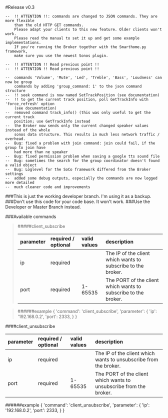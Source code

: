 #Release
v0.3

    --  !! ATTENTION !!: commands are changed to JSON commands. They are more flexible 
        than the old HTTP GET commands.
        Please adapt your clients to this new feature. Older clients won't work. 
        Please read the manual to set it up and get some example implementations.
        If you're running the Broker together with the Smarthome.py framework, 
        make sure you use the newest Sonos plugin. 

    --  !! ATTENTION !! Read previous point !!
    --  !! ATTENTION !! Read previous point !!
     
    --  commands 'Volume', 'Mute', 'Led', 'Treble', 'Bass', 'Loudness' can now be group 
        commands by adding 'group_command: 1' to the json command structure 
    --  !! seek command is now named SetTrackPosition (see documentation)
    --  !! to get the current track position, poll GetTrackInfo with 'force_refresh' option
        (see documentation)
    --  removed command track_info() (this was only useful to get the current track 
        position; use GetTrackInfo instead
    --  the Broker now sends only the current changed speaker values instead of the whole 
        sonos data structure. This results in much less network traffic / overhead.
    --  Bug: fixed a problem with join command: join could fail, if the group to join have
        had more than ne speaker
    --  Bug: fixed permission problem when saving a google tts sound file
    --  Bug: sometimes the search for the group coordinator doesn't found a valid object
    --  Bug: Loglevel for the SoCo framework differed from the Broker settings
    --  added some debug outputs, especially the commands are now logged more detailed
    --  much cleaner code and improvements 


###This is just the working developer branch. I'm using it as a backup. 
###Don't use this code for your code base. It won't work. 
###Use the Developer or Master Branch instead. 


###Available commands

     
 > #####client_subscribe
 >  
 > | parameter | required / optional | valid values | description |     
 > | :-------- | :------------------ | :----------- | :---------- |
 > | ip | required |  |  The IP of the client which wants to subscribe to the broker.
 > | port | required | 1-65535 | The PORT of the client which wants to subscribe to the broker.

 > ######example
 >    {
 >        'command': 'client_subscribe',
 >        'parameter': {
 >            'ip': '192.168.0.2',
 >            'port': 2333,
 >        }
 >    }

####client_unsubscribe
    
| parameter | required / optional | valid values | description |     
| :-------- | :------------------ | :----------- | :---------- |
| ip | required |  |  The IP of the client which wants to unsubscribe from the broker.
| port | required | 1-65535 | The PORT of the client which wants to unsubscribe from the broker.

######example
    {
        'command': 'client_unsubscribe',
        'parameter': {
            'ip': '192.168.0.2',
            'port': 2333,
        }
    }
